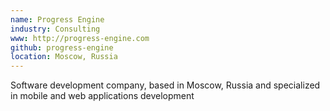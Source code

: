```yaml
---
name: Progress Engine
industry: Consulting
www: http://progress-engine.com
github: progress-engine
location: Moscow, Russia
---
```

Software development company, based in Moscow, Russia and specialized in mobile and web applications development
